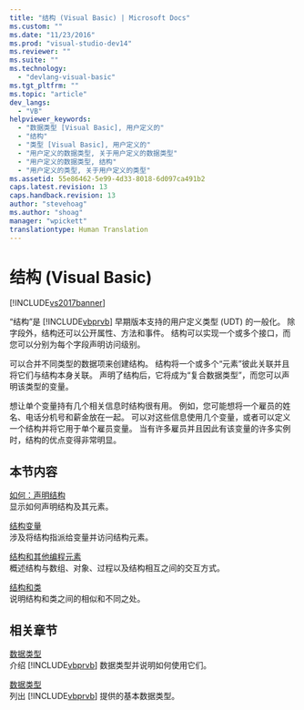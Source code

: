 ```yaml
---
title: "结构 (Visual Basic) | Microsoft Docs"
ms.custom: ""
ms.date: "11/23/2016"
ms.prod: "visual-studio-dev14"
ms.reviewer: ""
ms.suite: ""
ms.technology: 
  - "devlang-visual-basic"
ms.tgt_pltfrm: ""
ms.topic: "article"
dev_langs: 
  - "VB"
helpviewer_keywords: 
  - "数据类型 [Visual Basic], 用户定义的"
  - "结构"
  - "类型 [Visual Basic], 用户定义的"
  - "用户定义的数据类型, 关于用户定义的数据类型"
  - "用户定义的数据类型, 结构"
  - "用户定义的类型, 关于用户定义的类型"
ms.assetid: 55e86462-5e99-4d33-8018-6d097ca491b2
caps.latest.revision: 13
caps.handback.revision: 13
author: "stevehoag"
ms.author: "shoag"
manager: "wpickett"
translationtype: Human Translation
---
```

# 结构 (Visual Basic)
[!INCLUDE[vs2017banner](../../../../csharp/includes/vs2017banner.md)]

“结构”是 [!INCLUDE[vbprvb](../../../../csharp/programming-guide/concepts/linq/includes/vbprvb_md.md)] 早期版本支持的用户定义类型 \(UDT\) 的一般化。  除字段外，结构还可以公开属性、方法和事件。  结构可以实现一个或多个接口，而您可以分别为每个字段声明访问级别。  
  
 可以合并不同类型的数据项来创建结构。  结构将一个或多个“元素”彼此关联并且将它们与结构本身关联。  声明了结构后，它将成为“复合数据类型”，而您可以声明该类型的变量。  
  
 想让单个变量持有几个相关信息时结构很有用。  例如，您可能想将一个雇员的姓名、电话分机号和薪金放在一起。  可以对这些信息使用几个变量，或者可以定义一个结构并将它用于单个雇员变量。  当有许多雇员并且因此有该变量的许多实例时，结构的优点变得非常明显。  
  
## 本节内容  
 [如何：声明结构](../../../../visual-basic/programming-guide/language-features/data-types/how-to-declare-a-structure.md)  
 显示如何声明结构及其元素。  
  
 [结构变量](../../../../visual-basic/programming-guide/language-features/data-types/structure-variables.md)  
 涉及将结构指派给变量并访问结构元素。  
  
 [结构和其他编程元素](../../../../visual-basic/programming-guide/language-features/data-types/structures-and-other-programming-elements.md)  
 概述结构与数组、对象、过程以及结构相互之间的交互方式。  
  
 [结构和类](../../../../visual-basic/programming-guide/language-features/data-types/structures-and-classes.md)  
 说明结构和类之间的相似和不同之处。  
  
## 相关章节  
 [数据类型](../../../../visual-basic/programming-guide/language-features/data-types/index.md)  
 介绍 [!INCLUDE[vbprvb](../../../../csharp/programming-guide/concepts/linq/includes/vbprvb_md.md)] 数据类型并说明如何使用它们。  
  
 [数据类型](../../../../visual-basic/language-reference/data-types/data-type-summary.md)  
 列出 [!INCLUDE[vbprvb](../../../../csharp/programming-guide/concepts/linq/includes/vbprvb_md.md)] 提供的基本数据类型。